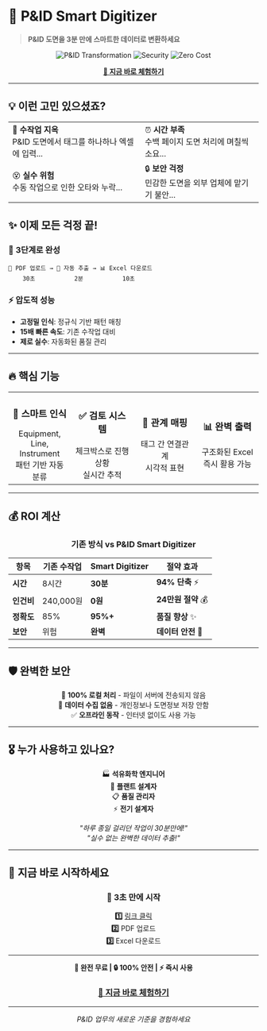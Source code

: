 # 🚀 P&ID Smart Digitizer
> **P&ID 도면을 3분 만에 스마트한 데이터로 변환하세요**

<div align="center">

![P&ID Transformation](https://img.shields.io/badge/PDF→Excel-3분-brightgreen?style=for-the-badge)
![Security](https://img.shields.io/badge/보안-100%25_로컬처리-blue?style=for-the-badge)
![Zero Cost](https://img.shields.io/badge/비용-완전무료-orange?style=for-the-badge)

**[🎯 지금 바로 체험하기](https://khk9897.github.io/P-ID-Tag-Extractor)**

</div>

---

## 💡 **이런 고민 있으셨죠?**

<table>
<tr>
<td>😤 <strong>수작업 지옥</strong><br/>P&ID 도면에서 태그를 하나하나 엑셀에 입력...</td>
<td>⏰ <strong>시간 부족</strong><br/>수백 페이지 도면 처리에 며칠씩 소요...</td>
</tr>
<tr>
<td>😵 <strong>실수 위험</strong><br/>수동 작업으로 인한 오타와 누락...</td>
<td>🔒 <strong>보안 걱정</strong><br/>민감한 도면을 외부 업체에 맡기기 불안...</td>
</tr>
</table>

## ✨ **이제 모든 걱정 끝!**

### 🎯 **3단계로 완성**
```
📁 PDF 업로드 → 🤖 자동 추출 → 📊 Excel 다운로드
    30초           2분           10초
```

### ⚡ **압도적 성능**
- **고정밀 인식**: 정규식 기반 패턴 매칭
- **15배 빠른 속도**: 기존 수작업 대비 
- **제로 실수**: 자동화된 품질 관리

---

## 🔥 **핵심 기능**

<div align="center">
<table>
<tr>
<td align="center" width="25%">
<h3>🎯 스마트 인식</h3>
Equipment, Line, Instrument<br/>
패턴 기반 자동 분류
</td>
<td align="center" width="25%">
<h3>✅ 검토 시스템</h3>
체크박스로 진행상황<br/>
실시간 추적
</td>
<td align="center" width="25%">
<h3>🔗 관계 매핑</h3>
태그 간 연결관계<br/>
시각적 표현
</td>
<td align="center" width="25%">
<h3>📊 완벽 출력</h3>
구조화된 Excel<br/>
즉시 활용 가능
</td>
</tr>
</table>
</div>

---

## 💰 **ROI 계산**

<div align="center">

### 기존 방식 vs P&ID Smart Digitizer

| 항목 | 기존 수작업 | **Smart Digitizer** | **절약 효과** |
|------|-------------|-------------------|---------------|
| **시간** | 8시간 | **30분** | **94% 단축** ⚡ |
| **인건비** | 240,000원 | **0원** | **24만원 절약** 💰 |
| **정확도** | 85% | **95%+** | **품질 향상** ✨ |
| **보안** | 위험 | **완벽** | **데이터 안전** 🔐 |

</div>

---

## 🛡️ **완벽한 보안**

<div align="center">

🔐 **100% 로컬 처리** - 파일이 서버에 전송되지 않음  
🚫 **데이터 수집 없음** - 개인정보나 도면정보 저장 안함  
✅ **오프라인 동작** - 인터넷 없이도 사용 가능  

</div>

---

## 🎖️ **누가 사용하고 있나요?**

<div align="center">

🏭 **석유화학 엔지니어**  
🔧 **플랜트 설계자**  
📋 **품질 관리자**  
⚡ **전기 설계자**  

*"하루 종일 걸리던 작업이 30분만에!"*  
*"실수 없는 완벽한 데이터 추출!"*  

</div>

---

## 🚀 **지금 바로 시작하세요**

<div align="center">

### 📍 **3초 만에 시작**

**1️⃣** [링크 클릭](https://khk9897.github.io/P-ID-Tag-Extractor)  
**2️⃣** PDF 업로드  
**3️⃣** Excel 다운로드  

---

**💎 완전 무료 | 🔒 100% 안전 | ⚡ 즉시 사용**

### **[🎯 지금 바로 체험하기](https://khk9897.github.io/P-ID-Tag-Extractor)**

---

*P&ID 업무의 새로운 기준을 경험하세요*

</div>